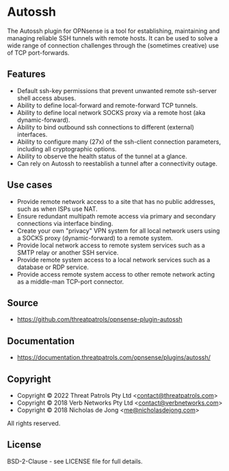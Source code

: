 # Autossh
The Autossh plugin for OPNsense is a tool for establishing, maintaining and
managing reliable SSH tunnels with remote hosts.  It can be used to solve a
wide range of connection challenges through the (sometimes creative) use of
TCP port-forwards.

## Features
 - Default ssh-key permissions that prevent unwanted remote ssh-server shell access abuses.
 - Ability to define local-forward and remote-forward TCP tunnels.
 - Ability to define local network SOCKS proxy via a remote host (aka dynamic-forward).
 - Ability to bind outbound ssh connections to different (external) interfaces.
 - Ability to configure many (27x) of the ssh-client connection parameters, including all cryptographic options.
 - Ability to observe the health status of the tunnel at a glance.
 - Can rely on Autossh to reestablish a tunnel after a connectivity outage.

## Use cases
 - Provide remote network access to a site that has no public addresses, such as when ISPs use NAT.
 - Ensure redundant multipath remote access via primary and secondary connections via interface binding.
 - Create your own "privacy" VPN system for all local network users using a SOCKS proxy (dynamic-forward) to a remote system.
 - Provide local network access to remote system services such as a SMTP relay or another SSH service.
 - Provide remote system access to a local network services such as a database or RDP service.
 - Provide access remote system access to other remote network acting as a middle-man TCP-port connector.

## Source
 * https://github.com/threatpatrols/opnsense-plugin-autossh

## Documentation
 * https://documentation.threatpatrols.com/opnsense/plugins/autossh/

## Copyright
* Copyright &copy; 2022 Threat Patrols Pty Ltd &lt;contact@threatpatrols.com&gt;
* Copyright &copy; 2018 Verb Networks Pty Ltd &lt;contact@verbnetworks.com&gt;
* Copyright &copy; 2018 Nicholas de Jong &lt;me@nicholasdejong.com&gt;

All rights reserved.

## License
BSD-2-Clause - see LICENSE file for full details.
